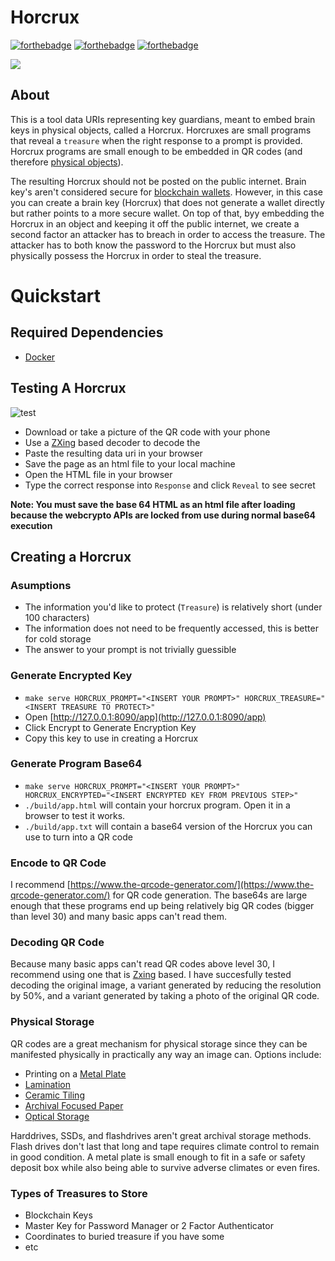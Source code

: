 # Horcrux
[![forthebadge](https://forthebadge.com/images/badges/contains-technical-debt.svg)](https://forthebadge.com)
[![forthebadge](https://forthebadge.com/images/badges/uses-badges.svg)](https://forthebadge.com)
[![forthebadge](https://forthebadge.com/images/badges/you-didnt-ask-for-this.svg)](https://forthebadge.com)


![](https://media.giphy.com/media/LLxwPAjfpLak8/giphy.gif)
## About
This is a tool data URIs representing key guardians, meant to embed brain keys in physical objects, called a Horcrux. Horcruxes are small programs that reveal a `treasure` when the right response to a prompt is provided. Horcrux programs are small enough to be embedded in QR codes (and therefore [physical objects](https://qalo.com/collections/qr-dog-id-tags)). 

The resulting Horcrux should not be posted on the public internet. Brain key's aren't considered secure for [blockchain wallets](https://en.bitcoin.it/wiki/Brainwallet). However, in this case you can create a brain key (Horcrux) that does not generate a wallet directly but rather points to a more secure wallet. On top of that, byy embedding the Horcrux in an object and keeping it off the public internet, we create a second factor an attacker has to breach in order to access the treasure. The attacker has to both know the password to the Horcrux but must also physically possess the Horcrux in order to steal the treasure.

# Quickstart

## Required Dependencies

- [Docker](https://docs.docker.com/get-docker/)


## Testing A Horcrux 

![test](https://i.ibb.co/kyWRDWw/horcrux-demo.png)

- Download or take a picture of the QR code with your phone
- Use a [ZXing](https://zxing.org/w/decode.jspx) based decoder to decode the 
- Paste the resulting data uri in your browser 
- Save the page as an html file to your local machine
- Open the HTML file in your browser
- Type the correct response into `Response` and click `Reveal` to see secret

**Note: You must save the base 64 HTML as an html file after loading because the webcrypto APIs are locked from use during normal base64 execution**

## Creating a Horcrux

### Asumptions

- The information you'd like to protect (`Treasure`) is relatively short (under 100 characters)
- The information does not need to be frequently accessed, this is better for cold storage
- The answer to your prompt is not trivially guessible 

### Generate Encrypted Key

- `make serve HORCRUX_PROMPT="<INSERT YOUR PROMPT>" HORCRUX_TREASURE="<INSERT TREASURE TO PROTECT>"`
- Open [http://127.0.0.1:8090/app](http://127.0.0.1:8090/app)
- Click Encrypt to Generate Encryption Key
- Copy this key to use in creating a Horcrux

### Generate Program Base64

- `make serve HORCRUX_PROMPT="<INSERT YOUR PROMPT>" HORCRUX_ENCRYPTED="<INSERT ENCRYPTED KEY FROM PREVIOUS STEP>"`
- `./build/app.html` will contain your horcrux program. Open it in a browser to test it works.
- `./build/app.txt` will contain a base64 version of the Horcrux you can use to turn into a QR code

### Encode to QR Code
I recommend [https://www.the-qrcode-generator.com/](https://www.the-qrcode-generator.com/) for QR code generation. The base64s are large enough that these programs end up being relatively big QR codes (bigger than level 30) and many basic apps can't read them.

### Decoding QR Code

Because many basic apps can't read QR codes above level 30, I recommend using one that is [Zxing](https://zxing.org/w/decode.jspx) based. I have succesfully tested decoding the original image, a variant generated by reducing the resolution by 50%, and a variant generated by taking a photo of the original QR code. 

### Physical Storage

QR codes are a great mechanism for physical storage since they can be manifested physically in practically any way an image can. Options include:

- Printing on a [Metal Plate](https://bayphoto.com/)
- [Lamination](https://www.fedex.com/en-us/office/binding-laminating-finishing-services.html?cmp=KNC-10000002-0-0-0-FXO-US-US-EN-AISFXO121510430&gclid=Cj0KCQiA95aRBhCsARIsAC2xvfxyFgrJqhUobH4TRA4CIT3g1DxGe2nC575DHcMcY8M7K1ZqGhmgXh4aAjAzEALw_wcB&gclsrc=aw.ds)
- [Ceramic Tiling](https://www.zazzle.com/qr+code+tiles)
- [Archival Focused Paper](https://www.futurepkg.com/best-paper)
- [Optical Storage](https://www.amazon.com/Best-Sellers-External-CD-DVD-Drives/zgbs/pc/1292121011)

Harddrives, SSDs, and flashdrives aren't great archival storage methods. Flash drives don't last that long and tape requires climate control to remain in good condition. A metal plate is small enough to fit in a safe or safety deposit box while also being able to survive adverse climates or even fires. 

### Types of Treasures to Store

- Blockchain Keys
- Master Key for Password Manager or 2 Factor Authenticator
- Coordinates to buried treasure if you have some
- etc



